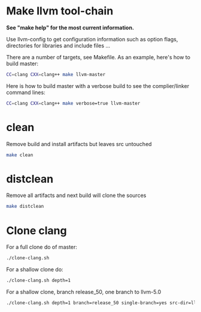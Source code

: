# Make llvm tool-chain

**See "make help" for the most current information.**

Use llvm-config to get configuration information such as
option flags, directories for libraries and include files ...

There are a number of targets, see Makefile.
As an example, here's how to build master:
```bash
CC=clang CXX=clang++ make llvm-master
```

Here is how to build master with a verbose build
to see the complier/linker command lines:
```bash
CC=clang CXX=clang++ make verbose=true llvm-master
```

# clean

Remove build and install artifacts but leaves src untouched
```bash
make clean
```

# distclean

Remove all artifacts and next build will clone the sources
```bash
make distclean
```

# Clone clang

For a full clone do of master:
```bash
./clone-clang.sh
```
For a shallow clone do:
```bash
./clone-clang.sh depth=1
```
For a shallow clone, branch release_50,  one branch to llvm-5.0
```bash
./clone-clang.sh depth=1 branch=release_50 single-branch=yes src-dir=llvm-5.0
```
